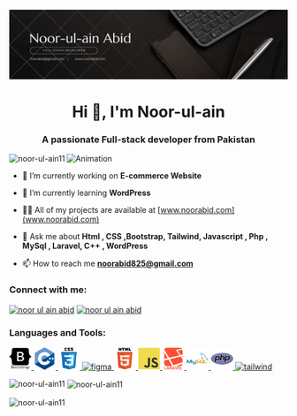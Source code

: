 [![Cover Photo](https://github.com/noor-ul-ain11/noor-ul-ain11/raw/main/githubCoverPhoto.png)](https://github.com/noor-ul-ain11/noor-ul-ain11)
<h1 align="center">Hi 👋, I'm Noor-ul-ain</h1>
<h3 align="center">A passionate Full-stack developer from Pakistan</h3>
<img align = "right" alt = "Animation" width = 400px src="https://cdn.dribbble.com/users/1059583/screenshots/4171367/coding-freak.gif"> 

<p align="left"> <img src="https://komarev.com/ghpvc/?username=noor-ul-ain11&label=Profile%20views&color=0e75b6&style=flat" alt="noor-ul-ain11" /> </p>

- 🔭 I’m currently working on **E-commerce Website**

- 🌱 I’m currently learning **WordPress**

- 👨‍💻 All of my projects are available at [www.noorabid.com](www.noorabid.com)

- 💬 Ask me about **Html , CSS ,Bootstrap, Tailwind, Javascript , Php , MySql , Laravel, C++ , WordPress**

- 📫 How to reach me **noorabid825@gmail.com**

<h3 align="left">Connect with me:</h3>
<p align="left">
<a href="https://linkedin.com/in/noor ul ain abid" target="blank"><img align="center" src="https://raw.githubusercontent.com/rahuldkjain/github-profile-readme-generator/master/src/images/icons/Social/linked-in-alt.svg" alt="noor ul ain abid" height="30" width="40" /></a>
<a href="https://fb.com/noor ul ain abid" target="blank"><img align="center" src="https://raw.githubusercontent.com/rahuldkjain/github-profile-readme-generator/master/src/images/icons/Social/facebook.svg" alt="noor ul ain abid" height="30" width="40" /></a>
</p>

<h3 align="left">Languages and Tools:</h3>
<p align="left"> <a href="https://getbootstrap.com" target="_blank" rel="noreferrer"> <img src="https://raw.githubusercontent.com/devicons/devicon/master/icons/bootstrap/bootstrap-plain-wordmark.svg" alt="bootstrap" width="40" height="40"/> </a> <a href="https://www.w3schools.com/cpp/" target="_blank" rel="noreferrer"> <img src="https://raw.githubusercontent.com/devicons/devicon/master/icons/cplusplus/cplusplus-original.svg" alt="cplusplus" width="40" height="40"/> </a> <a href="https://www.w3schools.com/css/" target="_blank" rel="noreferrer"> <img src="https://raw.githubusercontent.com/devicons/devicon/master/icons/css3/css3-original-wordmark.svg" alt="css3" width="40" height="40"/> </a> <a href="https://www.figma.com/" target="_blank" rel="noreferrer"> <img src="https://www.vectorlogo.zone/logos/figma/figma-icon.svg" alt="figma" width="40" height="40"/> </a> <a href="https://www.w3.org/html/" target="_blank" rel="noreferrer"> <img src="https://raw.githubusercontent.com/devicons/devicon/master/icons/html5/html5-original-wordmark.svg" alt="html5" width="40" height="40"/> </a> <a href="https://developer.mozilla.org/en-US/docs/Web/JavaScript" target="_blank" rel="noreferrer"> <img src="https://raw.githubusercontent.com/devicons/devicon/master/icons/javascript/javascript-original.svg" alt="javascript" width="40" height="40"/> </a> <a href="https://laravel.com/" target="_blank" rel="noreferrer"> <img src="https://raw.githubusercontent.com/devicons/devicon/master/icons/laravel/laravel-plain-wordmark.svg" alt="laravel" width="40" height="40"/> </a> <a href="https://www.mysql.com/" target="_blank" rel="noreferrer"> <img src="https://raw.githubusercontent.com/devicons/devicon/master/icons/mysql/mysql-original-wordmark.svg" alt="mysql" width="40" height="40"/> </a> <a href="https://www.php.net" target="_blank" rel="noreferrer"> <img src="https://raw.githubusercontent.com/devicons/devicon/master/icons/php/php-original.svg" alt="php" width="40" height="40"/> </a> <a href="https://tailwindcss.com/" target="_blank" rel="noreferrer"> <img src="https://www.vectorlogo.zone/logos/tailwindcss/tailwindcss-icon.svg" alt="tailwind" width="40" height="40"/> </a> </p>

<p><img align="left" src="https://github-readme-stats.vercel.app/api/top-langs?username=noor-ul-ain11&show_icons=true&locale=en&layout=compact" alt="noor-ul-ain11" /></p>

<p>&nbsp;<img align="center" src="https://github-readme-stats.vercel.app/api?username=noor-ul-ain11&show_icons=true&locale=en" alt="noor-ul-ain11" /></p>

<p><img align="center" src="https://github-readme-streak-stats.herokuapp.com/?user=noor-ul-ain11&" alt="noor-ul-ain11" /></p>
